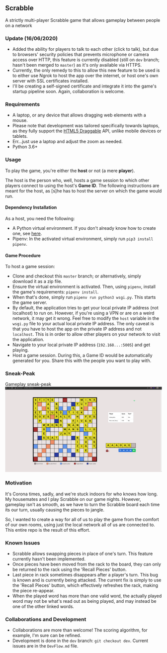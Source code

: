 ## Scrabble
A strictly multi-player Scrabble game that allows gameplay between people on a network

### Update (16/06/2020)
- Added the ability for players to talk to each other (click to talk), but due to browsers' security policies that prevents microphone or camera access over HTTP, this feature is currently disabled (still on `dev` branch; hasn't been merged to `master`) as it's only available via HTTPS. 
- Currently, the only remedy to this to allow this new feature to be used is to either use Ngrok to host the app over the internet, or host one's own server with SSL certificates installed.
- I'll be creating a self-signed certificate and integrate it into the game's startup pipeline soon. Again, collaboration is welcome.

### Requirements
- A laptop, or any device that allows dragging web elements with a mouse.
- Please note that development was tailored specifically towards laptops, as they fully support the [HTML5 Draggable](https://developer.mozilla.org/en-US/docs/Web/API/HTML_Drag_and_Drop_API) API, unlike mobile devices or tablets.
- Err...just use a laptop and adjust the zoom as needed.
- Python 3.6+
### Usage
To play the game, you're either the **host** or not (a mere **player**). 

The host is the person who, well, hosts a game session to which other players connect to using the host's **Game ID**.
 The following instructions are meant for the host, as [s]he has to host the server on which the game would run.

#### Dependency Installation
As a host, you need the following:
- A Python virtual environment. If you don't already know how to create one, see [here](https://realpython.com/lessons/creating-virtual-environment/).
- Pipenv: In the activated virtual environment, simply run `pip3 install pipenv`.

#### Game Procedure
 To host a game session:

- Clone and checkout this `master` branch; or alternatively, simply download it as a zip file.
- Ensure the virtual environment is activated. Then, using `pipenv`, install the game's requirements: `pipenv install`.
- When that's done, simply run `pipenv run python3 wsgi.py`. This starts the game server.
- By default, the application tries to get your local private IP address (not localhost) to run on. However, if you're using a VPN or are on a weird network, it may get it wrong. Feel free to modify the `host` variable in the `wsgi.py` file to your actual local private IP address. The only caveat is that you have to host the app on the private IP address and not `localhost`. This is in order to allow other players on your network to visit the application.
- Navigate to your local private IP address (`192.168...:5005`) and get playing. 
- Host a game session. During this, a Game ID would be automatically generated for you. Share this with the people you want to play with.

### Sneak-Peak
Gameplay sneak-peak
![](gameplay.png)

### Motivation
It's Corona times, sadly, and we're stuck indoors for who knows how long. My housemates and I play Scrabble on our game nights. However, gameplay isn't as smooth, as we have to turn the Scrabble board each time its our turn, usually causing the pieces to jangle.

So, I wanted to create a way for all of us to play the game from the comfort of our own rooms, using just the local network all of us are connected to. This entire repo is the result of this effort.

### Known Issues
- Scrabble allows swapping pieces in place of one's turn. This feature currently hasn't been implemented.
- Once pieces have been moved from the rack to the board, they can only be returned to the rack using the 'Recall Pieces' button.
- Last piece in rack sometimes disappears after a player's turn. This bug is known and is currently being attacked. The current fix is simply to use the 'Recall Pieces' button, which effectively refreshes the rack, making the piece re-appear.
- When the played word has more than one valid word, the actually played word may not be what's read out as being played, and may instead be one of the other linked words.

### Collaborations and Development
- Collaborations are more than welcome! The scoring algorithm, for example, I'm sure can be refined.
- Development is done in the `dev` branch: `git checkout dev`. Current issues are in the `DevFlow.md` file.
